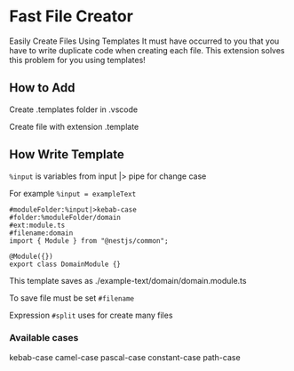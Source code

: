 # Fast File Creator

Easily Create Files Using Templates
It must have occurred to you that you have to write duplicate code when creating each file. This extension solves this problem for you using templates!

## How to Add

Create .templates folder in .vscode

Create file with extension .template

## How Write Template

```%input``` is variables from input |> pipe for change case

For example ```%input = exampleText```

```
#moduleFolder:%input|>kebab-case
#folder:%moduleFolder/domain
#ext:module.ts
#filename:domain
import { Module } from "@nestjs/common";

@Module({})
export class DomainModule {}
```

This template saves as ./example-text/domain/domain.module.ts

To save file must be set ```#filename```

Expression ```#split``` uses for create many files

### Available cases

kebab-case
camel-case
pascal-case
constant-case
path-case
